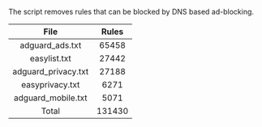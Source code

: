 The script removes rules that can be blocked by DNS based ad-blocking.


| File | Rules |
|:----:|:-----:|
| adguard_ads.txt | 65458 |
| easylist.txt | 27442 |
| adguard_privacy.txt | 27188 |
| easyprivacy.txt | 6271 |
| adguard_mobile.txt | 5071 |
| Total | 131430 |